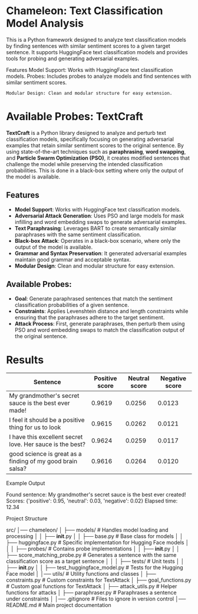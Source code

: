# Chameleon: Text Classification Model Analysis

This is a Python framework designed to analyze text classification models by finding sentences with similar sentiment scores to a given target sentence. It supports HuggingFace text classification models and provides tools for probing and generating adversarial examples.

Features
    Model Support: Works with HuggingFace text classification models.
    Probes: Includes probes to analyze models and find sentences with similar sentiment scores.

    Modular Design: Clean and modular structure for easy extension.

# Available Probes:  TextCraft


**TextCraft** is a Python library designed to analyze and perturb text classification models, specifically focusing on generating adversarial examples that retain similar sentiment scores to the original sentence. By using state-of-the-art techniques such as **paraphrasing**, **word swapping**, and **Particle Swarm Optimization (PSO)**, it creates modified sentences that challenge the model while preserving the intended classification probabilities. This is done in a black-box setting where only the output of the model is available.

## Features

- **Model Support**: Works with HuggingFace text classification models.
- **Adversarial Attack Generation**: Uses PSO and large models for mask infilling and word embedding swaps to generate adversarial examples.
- **Text Paraphrasing**: Leverages BART to create semantically similar paraphrases with the same sentiment classification.
- **Black-box Attack**: Operates in a black-box scenario, where only the output of the model is available.
- **Grammar and Syntax Preservation**: It generated adversarial examples maintain good grammar and acceptable syntax.
- **Modular Design**: Clean and modular structure for easy extension.

## Available Probes: 

- **Goal**: Generate paraphrased sentences that match the sentiment classification probabilities of a given sentence.
- **Constraints**: Applies Levenshtein distance and length constraints while ensuring that the paraphrases adhere to the target sentiment.
- **Attack Process**: First, generate paraphrases, then perturb them using PSO and word embedding swaps to match the classification output of the original 
sentence.


# Results


| Sentence | Positive score | Neutral score | Negative score |
| --- | --- | --- | --- |
| My grandmother's secret sauce is the best ever made! | 0.9619 | 0.0256 | 0.0123 |
| I feel it should be a positive thing for us to look | 0.9615 | 0.0262 | 0.0121 |
| I have this excellent secret love. Her sauce is the best? | 0.9624 | 0.0259 | 0.0117 |
| good science is great as a finding of my good brain salsa? | 0.9616 | 0.0264 | 0.0120 |


Example Output


Found sentence: My grandmother's secret sauce is the best ever created!
Scores: {'positive': 0.95, 'neutral': 0.03, 'negative': 0.02}
Elapsed time: 12.34

Project Structure

src/
│── chameleon/
│   ├── models/            # Handles model loading and processing
│   │   ├── __init__.py
│   │   ├── base.py        # Base class for models
│   │   ├── huggingface.py # Specific implementation for Hugging Face models
│   │
│   ├── probes/            # Contains probe implementations
│   │   ├── __init__.py
│   │   ├── score_matching_probe.py # Generates a sentence with the same classification score as a target sentence
│   │
│   ├── tests/             # Unit tests
│   │   ├── __init__.py
│   │   ├── test_huggingface_model.py  # Tests for the Hugging Face model
│
│── utils/                 # Utility functions and classes
│   ├── constraints.py     # Custom constraints for TextAttack
│   ├── goal_functions.py  # Custom goal functions for TextAttack
│   ├── attack_utils.py    # Helper functions for attacks
│   ├── paraphraser.py     # Paraphrases a sentence under constraints
│
│── .gitignore             # Files to ignore in version control
│── README.md              # Main project documentation

